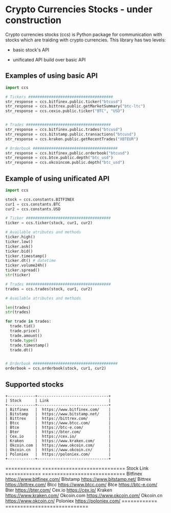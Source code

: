 # Crypto Currencies Stocks  - under construction

Crypto currencies stocks (ccs) is Python package for communication with stocks which are traiding with crypto currencies. This library has two levels:

* basic stock's API

* unificated API build over basic API

Examples of using basic API
---------------------------
```python
import ccs

# Tickers #####################################
str_response = ccs.bitfinex.public.ticker("btcusd")
str_response = ccs.bittrex.public.getMarketSummary("btc-ltc")
str_response = ccs.cexio.public.ticker("BTC", "USD")


# Trades #####################################
str_response = ccs.bitfinex.public.trades("btcusd")
str_response = ccs.bitstamp.public.transactions("btcusd")
str_response = ccs.kraken.public.getRecentTrades("XBTEUR")

# Orderbook #####################################
str_response = ccs.bitfinex.public.orderbook("btcusd")
str_response = ccs.btce.public.depth("btc_usd")
str_response = ccs.okcoincom.public.depth("btc_usd")
```
Example of using unificated API
-------------------------------
```python
import ccs

stock = ccs.constants.BITFINEX
cur1 = ccs.constants.BTC
cur2 = ccs.constants.USD

# Ticker #####################################
ticker = ccs.ticker(stock, cur1, cur2)

# Available atributes and methods
ticker.high()
ticker.low()
ticker.ask()
ticker.bid()
ticker.timestamp()
ticker.dt() # datetime
ticker.volume24h()
ticker.spread()
str(ticker)

# Trades #####################################
trades = ccs.trades(stock, cur1, cur2)

# Available atributes and methods

len(trades)
str(trades)

for trade in trades:
  trade.tid()
  trade.price()
  trade.amount()
  trade.type()
  trade.timestamp()
  trade.dt()


# Orderbook #####################################
orderbook = ccs.orderbook(stock, cur1, cur2)

```

Supported stocks
----------------

    +------------+-------------------------------+
    | Stock      | Link                          |
    +------------+-------------------------------+
    | Bitfinex   |  https://www.bitfinex.com/    |
    | Bitstamp   |  https://www.bitstamp.net/    |
    | Bittrex    |  https://bittrex.com/         |
    | Btcc       |  https://www.btcc.com/        |
    | Btce       |  https://btc-e.com/           |
    | Bter       |  https://bter.com/            |
    | Cex.io     |  https://cex.io/              |
    | Kraken     |  https://www.kraken.com/      |
    | Okcoin.com |  https://www.okcoin.com/      |
    | Okcoin.cn  |  https://www.okcoin.cn/       |
    | Poloniex   |  https://poloniex.com/        |
    +------------+-------------------------------+
    
    
  ============ ============================
  Stock        Link
  ============ ============================
  Bitfinex     https://www.bitfinex.com/
  Bitstamp     https://www.bitstamp.net/
  Bittrex      https://bittrex.com/
  Btcc         https://www.btcc.com/
  Btce         https://btc-e.com/
  Bter         https://bter.com/
  Cex.io       https://cex.io/
  Kraken       https://www.kraken.com/
  Okcoin.com   https://www.okcoin.com/
  Okcoin.cn    https://www.okcoin.cn/
  Poloniex     https://poloniex.com/
  ============ ============================

